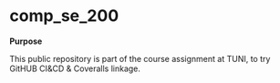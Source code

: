 # comp_se_200

**Purpose**

This public repository is part of the course assignment at TUNI, to try GitHUB CI&CD & Coveralls linkage.
